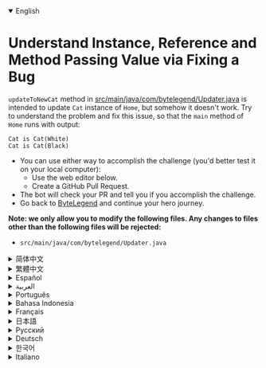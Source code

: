 <details open='true'>
<summary>English</summary>

# Understand Instance, Reference and Method Passing Value via Fixing a Bug

`updateToNewCat` method in [src/main/java/com/bytelegend/Updater.java](https://github.com/ByteLegendQuest/java-fix-method-passing-value/blob/main/src/main/java/com/bytelegend/Updater.java) is intended to update `Cat` instance of `Home`,
but somehow it doesn't work. Try to understand the problem and fix this issue, so that the `main` method of `Home`
runs with output:

```
Cat is Cat(White)
Cat is Cat(Black)
```

- You can use either way to accomplish the challenge (you'd better test it on your local computer):
  - Use the web editor below.
  - Create a GitHub Pull Request.
- The bot will check your PR and tell you if you accomplish the challenge.
- Go back to [ByteLegend](https://bytelegend.com) and continue your hero journey.


**Note: we only allow you to modify the following files.
Any changes to files other than the following files will be rejected:**

- `src/main/java/com/bytelegend/Updater.java`
</details>
<details>
<summary>简体中文</summary>

# 通过修复一个Bug理解对象<ruby>引用<rt>Reference</rt></ruby>与<ruby>方法传值<rt>Method Passing Value</rt></ruby>

[src/main/java/com/bytelegend/Updater.java](https://github.com/ByteLegendQuest/java-fix-method-passing-value/blob/main/src/main/java/com/bytelegend/Updater.java)的`updateToNewCat`方法尝试将`Home`中的`Cat`对象更新，但是似乎没有生效。
思考一下为什么并修复这个问题，使得`Home`的`main`方法运行输出：

```
Cat is Cat(White)
Cat is Cat(Black)
```

- 你可以使用任意一种方法完成挑战（最好先在自己的本地电脑上测试通过）：
  - 使用下面的网页编辑器。
  - 创建一个GitHub Pull Request。
- 机器人将会检查你的回答，告诉你是否通过了挑战。
- 回到[字节传说](https://bytelegend.com)，然后继续你的英雄旅程。


**注意：我们只允许您修改以下文件，任何对其他文件的修改都会被拒绝：**

- `src/main/java/com/bytelegend/Updater.java`
</details>
<details>
<summary>繁體中文</summary>

<h1>通過修復錯誤了解實例、引用和方法傳遞值</h1><p><a href="https://github.com/ByteLegendQuest/java-fix-method-passing-value/blob/main/src/main/java/com/bytelegend/Updater.java" target="_blank">src/main/java/com/bytelegend/Updater.java 中的</a><code class="notranslate">updateToNewCat</code>方法旨在更新<code class="notranslate">Home</code> <code class="notranslate">Cat</code>實例，但不知何故它不起作用。嘗試了解問題並修復此問題，以便<code class="notranslate">Main</code> <code class="notranslate">main</code>方法運行並輸出：</p><pre class="notranslate"><code class="notranslate">Cat is Cat(White)
Cat is Cat(Black)
</code></pre><ul><li>您可以使用任何一種方式來完成挑戰（最好在本地計算機上進行測試）：<ul><li>使用下面的網絡編輯器。</li><li>創建 GitHub 拉取請求。</li></ul></li><li>機器人將檢查您的 PR 並告訴您是否完成了挑戰。</li><li>回到<a href="https://bytelegend.com" target="_blank">ByteLegend</a> ，繼續你的英雄之旅。</li></ul><p><strong>注意：我們只允許您修改以下文件。對以下文件以外的文件的任何更改都將被拒絕：</strong></p><ul><li> <code class="notranslate">src/main/java/com/bytelegend/Updater.java</code></li></ul></details>
<details>
<summary>Español</summary>

<h1>Comprender el valor de transferencia de instancia, referencia y método mediante la corrección de un error</h1><p> <code class="notranslate">updateToNewCat</code> método <a href="https://github.com/ByteLegendQuest/java-fix-method-passing-value/blob/main/src/main/java/com/bytelegend/Updater.java" target="_blank">updateToNewCat en src / main / java / com / bytelegend / Updater.java</a> está destinado a actualizar la instancia <code class="notranslate">Cat</code> <code class="notranslate">Home</code> , pero de alguna manera no funciona. Intente comprender el problema y solucionarlo, de modo que el método <code class="notranslate">main</code> <code class="notranslate">Main</code> ejecute con la salida:</p><pre class="notranslate"><code class="notranslate">Cat is Cat(White)
Cat is Cat(Black)
</code></pre><ul><li>Puede usar cualquiera de las dos formas para lograr el desafío (será mejor que lo pruebe en su computadora local):<ul><li> Utilice el editor web a continuación.</li><li> Cree una solicitud de extracción de GitHub.</li></ul></li><li> El bot comprobará tus relaciones públicas y te dirá si logras el desafío.</li><li> Vuelve a <a href="https://bytelegend.com" target="_blank">ByteLegend</a> y continúa tu viaje de héroe.</li></ul><p> <strong>Nota: solo le permitimos modificar los siguientes archivos. Se rechazará cualquier cambio en archivos que no sean los siguientes:</strong></p><ul><li> <code class="notranslate">src/main/java/com/bytelegend/Updater.java</code></li></ul></details>
<details>
<summary>العربية</summary>

<h1 style=";text-align:right;direction:rtl">فهم قيمة المثيل والمرجع وطريقة تمرير من خلال إصلاح الخلل</h1><p style=";text-align:right;direction:rtl"> <code class="notranslate">updateToNewCat</code> طريقة <a href="https://github.com/ByteLegendQuest/java-fix-method-passing-value/blob/main/src/main/java/com/bytelegend/Updater.java" target="_blank">updateToNewCat في src / main / java / com / bytelegend / Updater.java</a> لتحديث نسخة <code class="notranslate">Cat</code> <code class="notranslate">Home</code> ، لكنها لا تعمل بطريقة ما. محاولة لفهم المشكلة ولحل هذه المشكلة، بحيث <code class="notranslate">main</code> طريقة <code class="notranslate">Main</code> يعمل مع الإخراج:</p><pre class="notranslate" style=";text-align:right;direction:rtl"> <code class="notranslate">Cat is Cat(White)
Cat is Cat(Black)
</code></pre><ul style=";text-align:right;direction:rtl"><li style=";text-align:right;direction:rtl">يمكنك استخدام أي من الطريقتين لإنجاز التحدي (من الأفضل اختباره على جهاز الكمبيوتر المحلي الخاص بك):<ul style=";text-align:right;direction:rtl"><li style=";text-align:right;direction:rtl"> استخدم محرر الويب أدناه.</li><li style=";text-align:right;direction:rtl"> إنشاء طلب سحب على GitHub.</li></ul></li><li style=";text-align:right;direction:rtl"> سيتحقق الروبوت من العلاقات العامة الخاصة بك ويخبرك إذا أنجزت التحدي.</li><li style=";text-align:right;direction:rtl"> ارجع إلى <a href="https://bytelegend.com" target="_blank">ByteLegend وتابع</a> رحلة بطلك.</li></ul><p style=";text-align:right;direction:rtl"> <strong>ملاحظة: نسمح لك فقط بتعديل الملفات التالية. سيتم رفض أي تغييرات يتم إجراؤها على الملفات بخلاف الملفات التالية:</strong></p><ul style=";text-align:right;direction:rtl"><li style=";text-align:right;direction:rtl"> <code class="notranslate">src/main/java/com/bytelegend/Updater.java</code></li></ul></details>
<details>
<summary>Português</summary>

<h1>Compreenda a instância, a referência e o método de passagem de valor por meio da correção de um bug</h1><p> <code class="notranslate">updateToNewCat</code> método <a href="https://github.com/ByteLegendQuest/java-fix-method-passing-value/blob/main/src/main/java/com/bytelegend/Updater.java" target="_blank">updateToNewCat em src / main / java / com / bytelegend / Updater.java</a> se destina a atualizar a instância <code class="notranslate">Cat</code> <code class="notranslate">Home</code> , mas de alguma forma não funciona. Tente entender o problema e corrigi-lo, para que o método <code class="notranslate">main</code> <code class="notranslate">Main</code> executado com saída:</p><pre class="notranslate"><code class="notranslate">Cat is Cat(White)
Cat is Cat(Black)
</code></pre><ul><li>Você pode usar qualquer uma das formas para cumprir o desafio (é melhor você testá-lo em seu computador local):<ul><li> Use o editor da web abaixo.</li><li> Crie uma solicitação pull do GitHub.</li></ul></li><li> O bot verificará seu PR e lhe dirá se você cumpriu o desafio.</li><li> Volte para <a href="https://bytelegend.com" target="_blank">ByteLegend</a> e continue sua jornada de herói.</li></ul><p> <strong>Nota: nós apenas permitimos que você modifique os seguintes arquivos. Quaisquer alterações em arquivos que não sejam os seguintes serão rejeitadas:</strong></p><ul><li> <code class="notranslate">src/main/java/com/bytelegend/Updater.java</code></li></ul></details>
<details>
<summary>Bahasa Indonesia</summary>

<h1>Memahami Instance, Referensi, dan Metode Melewati Nilai melalui Memperbaiki Bug</h1><p> metode <code class="notranslate">updateToNewCat</code> <a href="https://github.com/ByteLegendQuest/java-fix-method-passing-value/blob/main/src/main/java/com/bytelegend/Updater.java" target="_blank">di src/main/Java/com/bytelegend/Updater.java</a> dimaksudkan untuk memperbarui instance <code class="notranslate">Cat</code> <code class="notranslate">Home</code> , tetapi entah bagaimana itu tidak berhasil. Cobalah untuk memahami masalahnya dan perbaiki masalah ini, sehingga metode <code class="notranslate">main</code> <code class="notranslate">Main</code> berjalan dengan output:</p><pre class="notranslate"><code class="notranslate">Cat is Cat(White)
Cat is Cat(Black)
</code></pre><ul><li>Anda dapat menggunakan salah satu cara untuk menyelesaikan tantangan (sebaiknya Anda mengujinya di komputer lokal Anda):<ul><li> Gunakan editor web di bawah ini.</li><li> Buat Permintaan Tarik GitHub.</li></ul></li><li> Bot akan memeriksa PR Anda dan memberi tahu Anda jika Anda menyelesaikan tantangan.</li><li> Kembali ke <a href="https://bytelegend.com" target="_blank">ByteLegend</a> dan lanjutkan perjalanan pahlawan Anda.</li></ul><p> <strong>Catatan: kami hanya mengizinkan Anda untuk mengubah file berikut. Setiap perubahan pada file selain file berikut akan ditolak:</strong></p><ul><li> <code class="notranslate">src/main/java/com/bytelegend/Updater.java</code></li></ul></details>
<details>
<summary>Français</summary>

<h1>Comprendre la valeur de transmission d&#39;instance, de référence et de méthode via la correction d&#39;un bogue</h1><p> <code class="notranslate">updateToNewCat</code> méthode <a href="https://github.com/ByteLegendQuest/java-fix-method-passing-value/blob/main/src/main/java/com/bytelegend/Updater.java" target="_blank">updateToNewCat dans src/main/java/com/bytelegend/Updater.java</a> est destinée à mettre à jour l&#39;instance <code class="notranslate">Cat</code> <code class="notranslate">Home</code> , mais d&#39;une manière ou d&#39;une autre, cela ne fonctionne pas. Essayez de comprendre le problème et résolvez ce problème, afin que la méthode <code class="notranslate">main</code> <code class="notranslate">Main</code> s&#39;exécute avec la sortie :</p><pre class="notranslate"><code class="notranslate">Cat is Cat(White)
Cat is Cat(Black)
</code></pre><ul><li>Vous pouvez utiliser l&#39;une ou l&#39;autre manière pour relever le défi (vous feriez mieux de le tester sur votre ordinateur local) :<ul><li> Utilisez l&#39;éditeur Web ci-dessous.</li><li> Créez une demande d&#39;extraction GitHub.</li></ul></li><li> Le bot vérifiera votre PR et vous dira si vous réussissez le défi.</li><li> Retournez à <a href="https://bytelegend.com" target="_blank">ByteLegend</a> et continuez votre voyage de héros.</li></ul><p> <strong>Remarque : nous vous permettons uniquement de modifier les fichiers suivants. Toute modification apportée aux fichiers autres que les fichiers suivants sera rejetée :</strong></p><ul><li> <code class="notranslate">src/main/java/com/bytelegend/Updater.java</code></li></ul></details>
<details>
<summary>日本語</summary>

<h1>バグ修正によるインスタンス、参照、メソッド受け渡しの値を理解する</h1><p><code class="notranslate">updateToNewCat</code>中にメソッド<a href="https://github.com/ByteLegendQuest/java-fix-method-passing-value/blob/main/src/main/java/com/bytelegend/Updater.java" target="_blank">のsrc /メイン/ javaの/ COM / bytelegend / Updater.javaを</a>更新するように意図された<code class="notranslate">Cat</code>のインスタンス<code class="notranslate">Home</code> 、何とかそれは仕事をしません。問題を理解してこの問題を修正し<code class="notranslate">Main</code> <code class="notranslate">main</code>メソッドが出力で実行されるようにしてください。</p><pre class="notranslate"><code class="notranslate">Cat is Cat(White)
Cat is Cat(Black)
</code></pre><ul><li>どちらの方法でもチャレンジを達成できます（ローカルコンピューターでテストすることをお勧めします）。<ul><li>以下のWebエディタを使用してください。</li><li> GitHubプルリクエストを作成します。</li></ul></li><li>ボットはPRをチェックし、チャレンジを達成したかどうかを通知します。</li><li> <a href="https://bytelegend.com" target="_blank">ByteLegendに</a>戻り、ヒーローの旅を続けてください。</li></ul><p><strong>注：変更できるのは次のファイルのみです。次のファイル以外のファイルへの変更は拒否されます。</strong></p><ul><li> <code class="notranslate">src/main/java/com/bytelegend/Updater.java</code></li></ul></details>
<details>
<summary>Русский</summary>

<h1>Понимание экземпляра, ссылки и метода, передающего значение посредством исправления ошибки</h1><p> Метод <code class="notranslate">updateToNewCat</code> <a href="https://github.com/ByteLegendQuest/java-fix-method-passing-value/blob/main/src/main/java/com/bytelegend/Updater.java" target="_blank">в src / main / java / com / bytelegend / Updater.java</a> предназначен для обновления экземпляра <code class="notranslate">Cat</code> <code class="notranslate">Home</code> , но почему-то не работает. Постарайтесь разобраться в проблеме и исправить ее, чтобы <code class="notranslate">main</code> метод <code class="notranslate">Main</code> выполнялся с выводом:</p><pre class="notranslate"><code class="notranslate">Cat is Cat(White)
Cat is Cat(Black)
</code></pre><ul><li>Вы можете использовать любой способ решения задачи (лучше протестируйте его на своем локальном компьютере):<ul><li> Воспользуйтесь веб-редактором ниже.</li><li> Создайте запрос на извлечение GitHub.</li></ul></li><li> Бот проверит ваш PR и скажет, справитесь ли вы с задачей.</li><li> Вернитесь в <a href="https://bytelegend.com" target="_blank">ByteLegend</a> и продолжите свой путь героя.</li></ul><p> <strong>Примечание: мы разрешаем вам изменять только следующие файлы. Любые изменения в файлах, кроме следующих, будут отклонены:</strong></p><ul><li> <code class="notranslate">src/main/java/com/bytelegend/Updater.java</code></li></ul></details>
<details>
<summary>Deutsch</summary>

<h1>Verstehen Sie Instanz-, Referenz- und Methodenübergabewerte durch Beheben eines Fehlers</h1><p> <code class="notranslate">updateToNewCat</code> -Methode in <a href="https://github.com/ByteLegendQuest/java-fix-method-passing-value/blob/main/src/main/java/com/bytelegend/Updater.java" target="_blank">src/main/java/com/bytelegend/Updater.java</a> soll die <code class="notranslate">Cat</code> Instanz von <code class="notranslate">Home</code> aktualisieren, aber irgendwie funktioniert es nicht. Versuchen Sie, das Problem zu verstehen und dieses Problem zu beheben, so dass das <code class="notranslate">main</code> <code class="notranslate">Main</code> mit Ausgang:</p><pre class="notranslate"><code class="notranslate">Cat is Cat(White)
Cat is Cat(Black)
</code></pre><ul><li>Sie können die Herausforderung auf beide Arten meistern (am besten testen Sie sie auf Ihrem lokalen Computer):<ul><li> Verwenden Sie den untenstehenden Web-Editor.</li><li> Erstellen Sie eine GitHub-Pull-Anfrage.</li></ul></li><li> Der Bot überprüft Ihre PR und teilt Ihnen mit, ob Sie die Herausforderung meistern.</li><li> Gehen Sie zurück zu <a href="https://bytelegend.com" target="_blank">ByteLegend</a> und setzen Sie Ihre Heldenreise fort.</li></ul><p> <strong>Hinweis: Wir erlauben Ihnen nur, die folgenden Dateien zu ändern. Alle Änderungen an Dateien, die nicht die folgenden Dateien sind, werden abgelehnt:</strong></p><ul><li> <code class="notranslate">src/main/java/com/bytelegend/Updater.java</code></li></ul></details>
<details>
<summary>한국어</summary>

<h1>버그 수정을 통한 인스턴스, 참조 및 메서드 전달 값 이해</h1><p> <a href="https://github.com/ByteLegendQuest/java-fix-method-passing-value/blob/main/src/main/java/com/bytelegend/Updater.java" target="_blank">src/main/java/com/bytelegend/Updater.java 의</a> <code class="notranslate">updateToNewCat</code> 메소드는 <code class="notranslate">Home</code> <code class="notranslate">Cat</code> 인스턴스를 업데이트하기 위한 것이지만 어떻게든 작동하지 않습니다. 문제를 이해하고 이 문제를 수정하여 <code class="notranslate">Main</code> <code class="notranslate">main</code> 메서드가 출력과 함께 실행되도록 합니다.</p><pre class="notranslate"><code class="notranslate">Cat is Cat(White)
Cat is Cat(Black)
</code></pre><ul><li>두 가지 방법 중 하나를 사용하여 도전 과제를 수행할 수 있습니다(로컬 컴퓨터에서 테스트하는 것이 좋습니다).<ul><li> 아래 웹 편집기를 사용하십시오.</li><li> GitHub 풀 요청을 만듭니다.</li></ul></li><li> 봇은 PR을 확인하고 도전 과제를 달성했는지 알려줍니다.</li><li> <a href="https://bytelegend.com" target="_blank">ByteLegend로</a> 돌아가 영웅 여정을 계속하세요.</li></ul><p> <strong>참고: 다음 파일만 수정할 수 있습니다. 다음 파일 이외의 파일에 대한 모든 변경 사항은 거부됩니다.</strong></p><ul><li> <code class="notranslate">src/main/java/com/bytelegend/Updater.java</code></li></ul></details>
<details>
<summary>Italiano</summary>

<h1>Comprendere l&#39;istanza, il riferimento e il metodo passando il valore tramite la correzione di un bug</h1><p> <code class="notranslate">updateToNewCat</code> metodo <a href="https://github.com/ByteLegendQuest/java-fix-method-passing-value/blob/main/src/main/java/com/bytelegend/Updater.java" target="_blank">updateToNewCat in src/main/java/com/bytelegend/Updater.java ha lo</a> scopo di aggiornare l&#39;istanza <code class="notranslate">Cat</code> <code class="notranslate">Home</code> , ma in qualche modo non funziona. Cerca di capire il problema e risolvi questo problema, in modo che il metodo <code class="notranslate">main</code> <code class="notranslate">Main</code> venga eseguito con l&#39;output:</p><pre class="notranslate"><code class="notranslate">Cat is Cat(White)
Cat is Cat(Black)
</code></pre><ul><li>Puoi utilizzare entrambi i modi per completare la sfida (farai meglio a testarlo sul tuo computer locale):<ul><li> Usa l&#39;editor web qui sotto.</li><li> Crea una richiesta pull GitHub.</li></ul></li><li> Il bot controllerà il tuo PR e ti dirà se hai portato a termine la sfida.</li><li> Torna su <a href="https://bytelegend.com" target="_blank">ByteLegend</a> e continua il tuo viaggio da eroe.</li></ul><p> <strong>Nota: ti permettiamo di modificare solo i seguenti file. Qualsiasi modifica ai file diversi dai seguenti file verrà rifiutata:</strong></p><ul><li> <code class="notranslate">src/main/java/com/bytelegend/Updater.java</code></li></ul></details>
